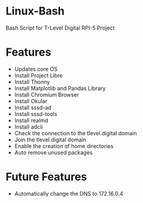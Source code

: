 # Linux-Bash
Bash Script for T-Level Digital RPI-5 Project

# Features
- Updates core OS
- Install Project Libre
- Install Thonny
- Install Matplotlib and Pandas Library
- Install Chromium Browser
- Install Okular
- Install sssd-ad
- Install sssd-tools
- Install realmd
- Install adcli
- Check the connection to the tlevel.digital domain
- Join the tlevel.digital domain
- Enable the creation of home directories
- Auto remove unused packages

# Future Features
- Automatically change the DNS to 172.16.0.4